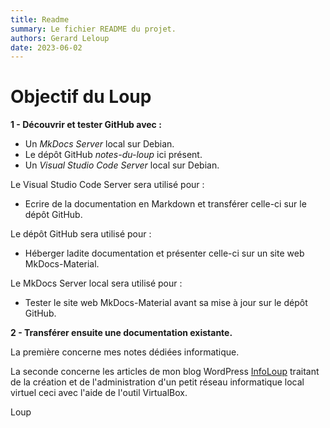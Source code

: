 ```yaml
---
title: Readme
summary: Le fichier README du projet.
authors: Gerard Leloup
date: 2023-06-02
---
```


# Objectif du Loup

**1 - Découvrir et tester GitHub avec :**

- Un *MkDocs Server* local sur Debian.  
- Le dépôt GitHub *notes-du-loup* ici présent.  
- Un *Visual Studio Code Server* local sur Debian.

Le Visual Studio Code Server sera utilisé pour :  

- Ecrire de la documentation en Markdown et transférer celle-ci sur le dépôt GitHub.

Le dépôt GitHub sera utilisé pour :  

- Héberger ladite documentation et présenter celle-ci sur un site web MkDocs-Material.

Le MkDocs Server local sera utilisé pour :  

- Tester le site web MkDocs-Material avant sa mise à jour sur le dépôt GitHub.

**2 - Transférer ensuite une documentation existante.**

La première concerne mes notes dédiées informatique.

La seconde concerne les articles de mon blog WordPress [InfoLoup](https://infoloup.no-ip.org) traitant de la création et de l'administration d'un petit réseau informatique local virtuel ceci avec l'aide de l'outil VirtualBox.

Loup
